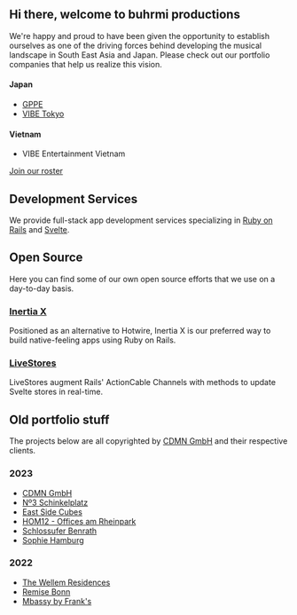 ## Hi there, welcome to buhrmi productions

We're happy and proud to have been given the opportunity to establish ourselves as one of the driving forces behind developing the musical landscape in South East Asia and Japan. Please check out our portfolio companies that help us realize this vision.

#### Japan

* [GPPE](https://www.instagram.com/gppe_official)
* [VIBE Tokyo](https://www.instagram.com/vibetokyohq)

#### Vietnam

* VIBE Entertainment Vietnam

[Join our roster](mailto:hello@buhrmi.de)

## Development Services

We provide full-stack app development services specializing in [Ruby on Rails](https://rubyonrails.org) and [Svelte](https://svelte.dev). 

## Open Source

Here you can find some of our own open source efforts that we use on a day-to-day basis.

### [Inertia X](https://github.com/buhrmi/inertiax)

Positioned as an alternative to Hotwire, Inertia X is our preferred way to build native-feeling apps using Ruby on Rails.

### [LiveStores](https://github.com/buhrmi/livestores)

LiveStores augment Rails' ActionCable Channels with methods to update Svelte stores in real-time.

## Old portfolio stuff

The projects below are all copyrighted by [CDMN GmbH](https://cdmn.de) and their respective clients.

### 2023

- [CDMN GmbH](https://cdmn.de)
- [Nº3 Schinkelplatz](https://no3-schinkelplatz.cdmn.de/en)
- [East Side Cubes](https://www.east-side-cubes.de)
- [HOM12 - Offices am Rheinpark](https://www.hom12.de)
- [Schlossufer Benrath](https://www.schlossufer-benrath.de)
- [Sophie Hamburg](https://sophie.hamburg)

### 2022

- [The Wellem Residences](https://www.thewellemresidences.com)
- [Remise Bonn](https://www.remise-bonn.de)
- [Mbassy by Frank's](https://www.mbassybyfranks.com)

